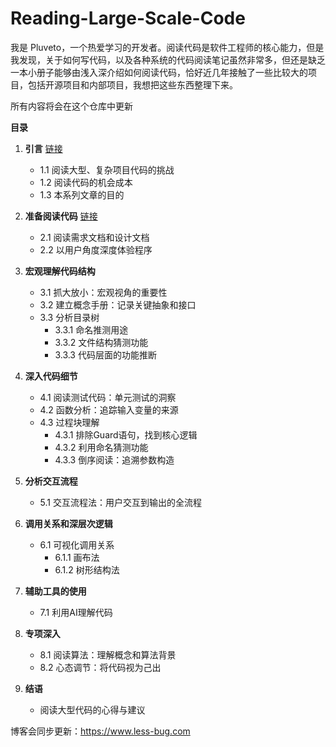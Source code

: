 # Reading-Large-Scale-Code

我是 Pluveto，一个热爱学习的开发者。阅读代码是软件工程师的核心能力，但是我发现，关于如何写代码，以及各种系统的代码阅读笔记虽然非常多，但还是缺乏一本小册子能够由浅入深介绍如何阅读代码，恰好近几年接触了一些比较大的项目，包括开源项目和内部项目，我想把这些东西整理下来。

所有内容将会在这个仓库中更新


**目录**

1. **引言** [链接](https://www.less-bug.com/posts/reading-large-scale-code-challenges-and-practices-1-introduction-and-contents/)
    - 1.1 阅读大型、复杂项目代码的挑战
    - 1.2 阅读代码的机会成本
    - 1.3 本系列文章的目的

2. **准备阅读代码** [链接](https://www.less-bug.com/posts/reading-code-at-scale-challenges-and-practices-2-dont-read-code-first/)
    - 2.1 阅读需求文档和设计文档
    - 2.2 以用户角度深度体验程序

3. **宏观理解代码结构**
    - 3.1 抓大放小：宏观视角的重要性
    - 3.2 建立概念手册：记录关键抽象和接口
    - 3.3 分析目录树
        - 3.3.1 命名推测用途
        - 3.3.2 文件结构猜测功能
        - 3.3.3 代码层面的功能推断

4. **深入代码细节**
    - 4.1 阅读测试代码：单元测试的洞察
    - 4.2 函数分析：追踪输入变量的来源
    - 4.3 过程块理解
        - 4.3.1 排除Guard语句，找到核心逻辑
        - 4.3.2 利用命名猜测功能
        - 4.3.3 倒序阅读：追溯参数构造

5. **分析交互流程**
    - 5.1 交互流程法：用户交互到输出的全流程

6. **调用关系和深层次逻辑**
    - 6.1 可视化调用关系
        - 6.1.1 画布法
        - 6.1.2 树形结构法

7. **辅助工具的使用**
    - 7.1 利用AI理解代码

8. **专项深入**
    - 8.1 阅读算法：理解概念和算法背景
    - 8.2 心态调节：将代码视为己出

9. **结语**
    - 阅读大型代码的心得与建议

博客会同步更新：<https://www.less-bug.com>
